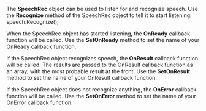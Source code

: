 The **SpeechRec** object can be used to listen for and recognize speech.
Use the **Recognize** method of the SpeechRec object to tell it to start listening:
<js>speech.Recognize();</js>

When the SpeechRec object has started listening, the **OnReady** callback function will be called. Use the **SetOnReady** method to set the name of your OnReady callback function.

If the SpeechRec object recognizes speech, the **OnResult** callback function will be called. The results are passed to the OnResult callback function as an array, with the most probable result at the front. Use the **SetOnResult** method to set the name of your OnResult callback function.

If the SpeechRec object does not recognize anything, the **OnError** callback function will be called. Use the **SetOnError** method to set the name of your OnError callback function.
